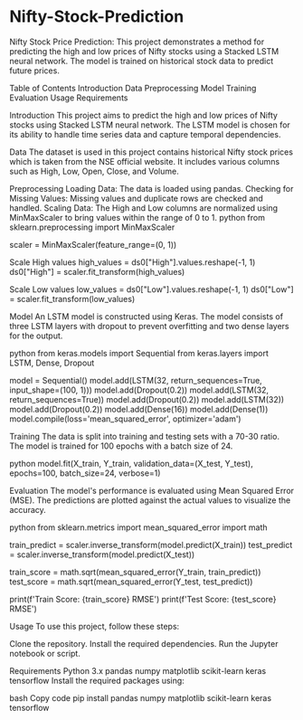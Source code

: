  # Nifty-Stock-Prediction
Nifty Stock Price Prediction: This project demonstrates a method for predicting the high and low prices of Nifty stocks using a Stacked LSTM neural network. The model is trained on historical stock data to predict future prices. 

Table of Contents Introduction Data Preprocessing Model Training Evaluation Usage Requirements

Introduction This project aims to predict the high and low prices of Nifty stocks using Stacked LSTM neural network. The LSTM model is chosen for its ability to handle time series data and capture temporal dependencies.

Data The dataset is used in this project contains historical Nifty stock prices which is taken from the NSE official website. It includes various columns such as High, Low, Open, Close, and Volume.

Preprocessing Loading Data: The data is loaded using pandas. Checking for Missing Values: Missing values and duplicate rows are checked and handled. Scaling Data: The High and Low columns are normalized using MinMaxScaler to bring values within the range of 0 to 1. python from sklearn.preprocessing import MinMaxScaler

scaler = MinMaxScaler(feature_range=(0, 1))

Scale High values
high_values = ds0["High"].values.reshape(-1, 1) ds0["High"] = scaler.fit_transform(high_values)

Scale Low values
low_values = ds0["Low"].values.reshape(-1, 1) ds0["Low"] = scaler.fit_transform(low_values)

Model An LSTM model is constructed using Keras. The model consists of three LSTM layers with dropout to prevent overfitting and two dense layers for the output.

python from keras.models import Sequential from keras.layers import LSTM, Dense, Dropout

model = Sequential() model.add(LSTM(32, return_sequences=True, input_shape=(100, 1))) model.add(Dropout(0.2)) model.add(LSTM(32, return_sequences=True)) model.add(Dropout(0.2)) model.add(LSTM(32)) model.add(Dropout(0.2)) model.add(Dense(16)) model.add(Dense(1)) model.compile(loss='mean_squared_error', optimizer='adam')

Training The data is split into training and testing sets with a 70-30 ratio. The model is trained for 100 epochs with a batch size of 24.

python model.fit(X_train, Y_train, validation_data=(X_test, Y_test), epochs=100, batch_size=24, verbose=1)

Evaluation The model's performance is evaluated using Mean Squared Error (MSE). The predictions are plotted against the actual values to visualize the accuracy.

python from sklearn.metrics import mean_squared_error import math

train_predict = scaler.inverse_transform(model.predict(X_train)) test_predict = scaler.inverse_transform(model.predict(X_test))

train_score = math.sqrt(mean_squared_error(Y_train, train_predict)) test_score = math.sqrt(mean_squared_error(Y_test, test_predict))

print(f'Train Score: {train_score} RMSE') print(f'Test Score: {test_score} RMSE')

Usage To use this project, follow these steps:

Clone the repository. Install the required dependencies. Run the Jupyter notebook or script.

Requirements Python 3.x pandas numpy matplotlib scikit-learn keras tensorflow Install the required packages using:

bash Copy code pip install pandas numpy matplotlib scikit-learn keras tensorflow
